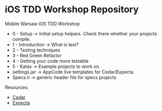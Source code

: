 iOS TDD Workshop Repository
============

Mobile Warsaw iOS TDD Workshop

* 0 - Setup -> Initial setup helpers. Check there whether your projects compile.
* 1 - Introduction -> What is test?
* 2 - Testing techniques
* 3 - Red Green Refactor
* 4 - Getting your code more testable
* 5 - Katas -> Example projects to work on.
* settings.jar -> AppCode live templates for Cedar/Expecta
* Specs.h -> generic header file for specs projects

Resources:
- [Cedar](https://github.com/pivotal/cedar)
- [Expecta](https://github.com/specta/expecta)
